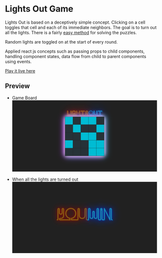 # Lights Out Game

Lights Out is based on a deceptively simple concept. Clicking on a cell toggles that cell and each of its immediate neighbors. The goal is to turn out all the lights. There is a fairly [easy method](https://www.logicgamesonline.com/lightsout/tutorial.html) for solving the puzzles.

Random lights are toggled on at the start of every round.

Applied react js concepts such as passing props to child components, handling component states, data flow from child to parent components using events.

[Play it live here](https://lights-out-game-abeer.netlify.app/)

## Preview
- Game Board
![game board](https://github.com/abeeralikhan/lights-out-game/blob/main/images/game-board.png?raw=true)

- When all the lights are turned out
![win screen](https://github.com/abeeralikhan/lights-out-game/blob/main/images/win-screen.png?raw=true)
